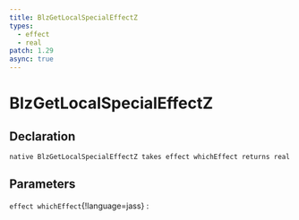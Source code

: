 ```yaml
---
title: BlzGetLocalSpecialEffectZ
types:
  - effect
  - real
patch: 1.29
async: true
---
```


# BlzGetLocalSpecialEffectZ

## Declaration

```jass
native BlzGetLocalSpecialEffectZ takes effect whichEffect returns real
```

## Parameters
`effect whichEffect`{!language=jass}
: 
